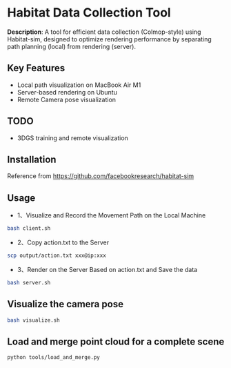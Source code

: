 # Habitat Data Collection Tool

**Description**: A tool for efficient data collection (Colmop-style) using Habitat-sim, designed to optimize rendering performance by separating path planning (local) from rendering (server).

## Key Features
- Local path visualization on MacBook Air M1
- Server-based rendering on Ubuntu
- Remote Camera pose visualization

## TODO
- 3DGS training and remote visualization

## Installation
Reference from https://github.com/facebookresearch/habitat-sim

## Usage
- 1、Visualize and Record the Movement Path on the Local Machine
```bash
bash client.sh
```

- 2、Copy action.txt to the Server
```bash
scp output/action.txt xxx@ip:xxx
```

- 3、Render on the Server Based on action.txt and Save the data
```bash
bash server.sh
```

## Visualize the camera pose
```bash
bash visualize.sh
```

## Load and merge point cloud for a complete scene
```bash
python tools/load_and_merge.py
```